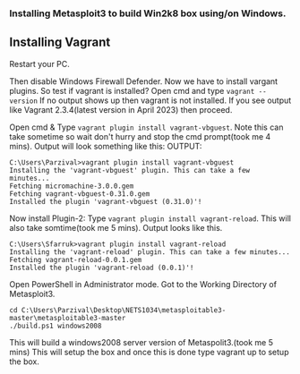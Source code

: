 ### Installing Metasploit3 to build Win2k8 box using/on Windows.
## Installing Vagrant
Restart your PC.

Then disable Windows Firewall Defender.
Now we have to install vargant plugins. So test if vagrant is installed? Open cmd and type ```vagrant --version```
If no output shows up then vagrant is not installed. If you see output like Vagrant 2.3.4(latest version in April 2023) then proceed.

Open cmd & Type ```vagrant plugin install vagrant-vbguest```. Note this can take sometime so wait don't hurry and stop the cmd prompt(took me 4 mins). Output will look something like this:
OUTPUT:
``` 
C:\Users\Parzival>vagrant plugin install vagrant-vbguest
Installing the 'vagrant-vbguest' plugin. This can take a few minutes...
Fetching micromachine-3.0.0.gem
Fetching vagrant-vbguest-0.31.0.gem
Installed the plugin 'vagrant-vbguest (0.31.0)'!
```
Now install Plugin-2: Type ``` vagrant plugin install vagrant-reload ```. This will also take somtime(took me 5 mins). Output looks like this.
```
C:\Users\Sfarruk>vagrant plugin install vagrant-reload
Installing the 'vagrant-reload' plugin. This can take a few minutes...
Fetching vagrant-reload-0.0.1.gem
Installed the plugin 'vagrant-reload (0.0.1)'!
```

Open PowerShell in Administrator mode. Got to the Working Directory of Metasploit3.
``` 
cd C:\Users\Parzival\Desktop\NETS1034\metasploitable3-master\metasploitable3-master
./build.ps1 windows2008 
```

This will build a windows2008 server version of Metaspolit3.(took me 5 mins) This will setup the box and once this is done type 
vagrant up to setup the box.
